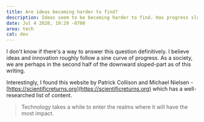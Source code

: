 ```yaml
---
title: Are ideas becoming harder to find?
description: Ideas seem to be becoming harder to find. Has progress slowed down?
date: Jul 4 2020, 19:29 -0700
area: tech
cat: dev
---
```


I don't know if there's a way to answer this question definitively.
I believe ideas and innovation roughly follow a sine curve of progress. As a
society, we are perhaps in the second half of the downward sloped-part as of this
writing.

Interestingly, I found this website by Patrick Collison and Michael Nielsen - [https://scientificreturns.org](https://scientificreturns.org) which has a well-researched list of content.

> Technology takes a while to enter the realms where it will have the most impact.

